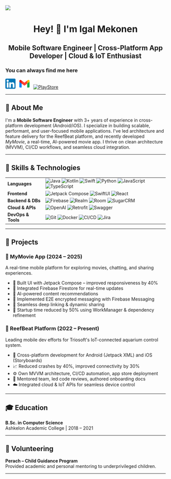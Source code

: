 <img src="https://i.postimg.cc/SNpRHHqz/image.png" />

#  <p align="center">Hey! 👋 I'm Igal Mekonen</p>
## <p align="center">Mobile Software Engineer | Cross-Platform App Developer | Cloud & IoT Enthusiast</p>

### You can always find me here  
[![LinkedIn](https://github.com/StavRabinovich/StavRabinovich/blob/main/icons/linkedin32.png)](https://www.linkedin.com/in/igal-mekonen/) &nbsp;
[![Email](https://github.com/StavRabinovich/StavRabinovich/blob/main/icons/gmail32.png)](mailto:igal14733@gmail.com) &nbsp;
[![PlayStore](https://img.shields.io/badge/Google_Play-MyMovie_App-blue?logo=google-play)](https://play.google.com/store/apps/details?id=com.black_eagle.mymovie&hl=en)

---

## 💼 About Me

I'm a **Mobile Software Engineer** with 3+ years of experience in cross-platform development (Android/iOS). I specialize in building scalable, performant, and user-focused mobile applications. I've led architecture and feature delivery for the ReefBeat platform, and recently developed *MyMovie*, a real-time, AI-powered movie app. I thrive on clean architecture (MVVM), CI/CD workflows, and seamless cloud integration.

---

## 🚀 Skills & Technologies

| | |
|---|---|
| **Languages** | ![Java](https://img.shields.io/badge/Java-ED8B00?style=flat&logo=openjdk&logoColor=white) ![Kotlin](https://img.shields.io/badge/Kotlin-0095D5?style=flat&logo=kotlin&logoColor=white) ![Swift](https://img.shields.io/badge/Swift-F05138?style=flat&logo=swift&logoColor=white) ![Python](https://img.shields.io/badge/Python-3776AB?style=flat&logo=python&logoColor=white) ![JavaScript](https://img.shields.io/badge/JavaScript-F7DF1E?style=flat&logo=javascript&logoColor=black) ![TypeScript](https://img.shields.io/badge/TypeScript-3178C6?style=flat&logo=typescript&logoColor=white) |
| **Frontend** | ![Jetpack Compose](https://img.shields.io/badge/Jetpack_Compose-4285F4?style=flat&logo=android&logoColor=white) ![SwiftUI](https://img.shields.io/badge/SwiftUI-000000?style=flat&logo=swift&logoColor=white) ![React](https://img.shields.io/badge/React-20232A?style=flat&logo=react&logoColor=61DAFB) |
| **Backend & DBs** | ![Firebase](https://img.shields.io/badge/Firebase-FFCA28?style=flat&logo=firebase&logoColor=black) ![Realm](https://img.shields.io/badge/Realm-39477F?style=flat&logo=realm&logoColor=white) ![Room](https://img.shields.io/badge/Room-4CAF50?style=flat&logo=android&logoColor=white) ![SugarCRM](https://img.shields.io/badge/SugarCRM-E6162D?style=flat&logo=sugarcrm&logoColor=white) |
| **Cloud & APIs** | ![OpenAI](https://img.shields.io/badge/OpenAI-412991?style=flat&logo=openai&logoColor=white) ![Retrofit](https://img.shields.io/badge/Retrofit-0086FF?style=flat&logo=android&logoColor=white) ![Swagger](https://img.shields.io/badge/Swagger-85EA2D?style=flat&logo=swagger&logoColor=black) |
| **DevOps & Tools** | ![Git](https://img.shields.io/badge/GIT-E44C30?style=flat&logo=git&logoColor=white) ![Docker](https://img.shields.io/badge/Docker-2496ED?style=flat&logo=docker&logoColor=white) ![CI/CD](https://img.shields.io/badge/CI/CD-blue?style=flat&logo=githubactions&logoColor=white) ![Jira](https://img.shields.io/badge/Jira-0052CC?style=flat&logo=Jira&logoColor=white) |

---

## 📱 Projects

### 💬 MyMovie App (2024 – 2025)
A real-time mobile platform for exploring movies, chatting, and sharing experiences.

- 🔹 Built UI with Jetpack Compose – improved responsiveness by 40%
- 🔹 Integrated Firebase Firestore for real-time updates
- 🔹 AI-powered content recommendations
- 🔹 Implemented E2E encrypted messaging with Firebase Messaging
- 🔹 Seamless deep linking & dynamic sharing
- 🔹 Startup time reduced by 50% using WorkManager & dependency refinement

### 🐠 ReefBeat Platform (2022 – Present)
Leading mobile dev efforts for Triosoft's IoT-connected aquarium control system.

- 📱 Cross-platform development for Android (Jetpack XML) and iOS (Storyboards)
- 📈 Reduced crashes by 40%, improved connectivity by 30%
- ⚙️ Own MVVM architecture, CI/CD automation, app store deployment
- 💬 Mentored team, led code reviews, authored onboarding docs
- ☁️ Integrated cloud & IoT APIs for seamless device control

---

## 🎓 Education

**B.Sc. in Computer Science**  
Ashkelon Academic College | 2018 – 2021

---

## 🌱 Volunteering

**Perach – Child Guidance Program**  
Provided academic and personal mentoring to underprivileged children.

---
